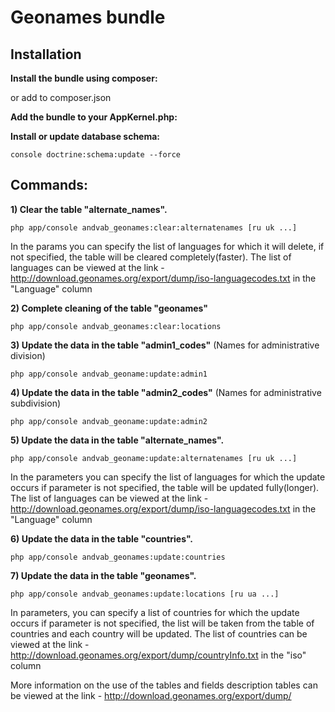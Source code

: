 # Geonames bundle
## Installation
**Install the bundle using composer:**

or add to composer.json

**Add the bundle to your AppKernel.php:**

**Install or update database schema:**

    console doctrine:schema:update --force

## Commands:
**1) Clear the table "alternate_names".**

    php app/console andvab_geonames:clear:alternatenames [ru uk ...]
 In the params you can specify the list of languages for which it will delete, if not specified, the table will be cleared completely(faster). The list of languages can be viewed at the link - http://download.geonames.org/export/dump/iso-languagecodes.txt in the "Language" column

**2) Complete cleaning of the table "geonames"**

    php app/console andvab_geonames:clear:locations


**3) Update the data in the table "admin1_codes"** (Names for administrative division)

    php app/console andvab_geoname:update:admin1

**4) Update the data in the table "admin2_codes"** (Names for administrative subdivision)

    php app/console andvab_geoname:update:admin2

**5) Update the data in the table "alternate_names".**

    php app/console andvab_geoname:update:alternatenames [ru uk ...]
In the parameters you can specify the list of languages for which the update occurs if parameter is not specified, the table will be updated fully(longer). The list of languages can be viewed at the link - http://download.geonames.org/export/dump/iso-languagecodes.txt in the "Language" column

**6) Update the data in the table "countries".**

    php app/console andvab_geonames:update:countries


**7) Update the data in the table "geonames".**
    
    php app/console andvab_geonames:update:locations [ru ua ...]
In parameters, you can specify a list of countries for which the update occurs if parameter is not specified, the list will be taken from the table of countries and each country will be updated. The list of countries can be viewed at the link - http://download.geonames.org/export/dump/countryInfo.txt in the "iso" column

More information on the use of the tables and fields description tables can be viewed at the link - http://download.geonames.org/export/dump/ 